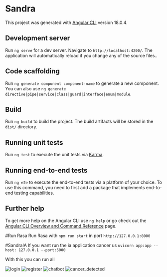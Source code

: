 # Sandra

This project was generated with [Angular CLI](https://github.com/angular/angular-cli) version 18.0.4.

## Development server

Run `ng serve` for a dev server. Navigate to `http://localhost:4200/`. The application will automatically reload if you change any of the source files..

## Code scaffolding

Run `ng generate component component-name` to generate a new component. You can also use `ng generate directive|pipe|service|class|guard|interface|enum|module`.

## Build

Run `ng build` to build the project. The build artifacts will be stored in the `dist/` directory.

## Running unit tests

Run `ng test` to execute the unit tests via [Karma](https://karma-runner.github.io).

## Running end-to-end tests

Run `ng e2e` to execute the end-to-end tests via a platform of your choice. To use this command, you need to first add a package that implements end-to-end testing capabilities.

## Further help

To get more help on the Angular CLI use `ng help` or go check out the [Angular CLI Overview and Command Reference](https://angular.dev/tools/cli) page.

#Run Rasa
Run Rasa with `npm run start` in port `http://127.0.0.1:8000`

#SandraIA
If you want run the ia application cancer us `uvicorn app:app --host: 127.0.0.1 --port:5000`

With this you can run all 

![login](https://github.com/user-attachments/assets/beb78a28-9704-43ea-817e-cdd0e8d0de09)
![register](https://github.com/user-attachments/assets/6741737a-f549-42c7-afbb-4b3039bb0164)
![chatbot](https://github.com/user-attachments/assets/8e0c6f08-8614-4225-aabb-25abf3b31334)
![cancer_detected](https://github.com/user-attachments/assets/9fad2612-9e86-486b-9483-12029fee52a0)
